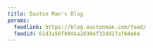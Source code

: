```yaml
---
title: Easton Man's Blog
params:
  feedlink: https://blog.eastonman.com/feed/
  feedid: 61d3a56f89d4a2d384f33dd27af68e64
---
```

